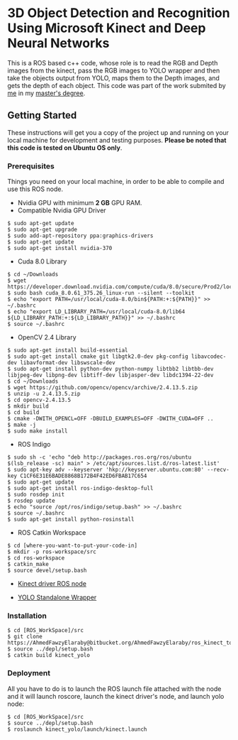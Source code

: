 # 3D Object Detection and Recognition Using Microsoft Kinect and Deep Neural Networks
This is a ROS based c++ code, whose role is to read the RGB and Depth images from the kinect, pass the RGB images to YOLO wrapper and then take the objects output from YOLO, maps them to the Depth images, and gets the depth of each object. This code was part of the work submited by [me](https://www.linkedin.com/in/ahmedfawzyelaraby/) in my [master's degree](https://www.researchgate.net/publication/335127899_3D_Object_Detection_and_Classification_Using_Microsoft_Kinect_and_Deep_Neural_Networks).
## Getting Started
These instructions will get you a copy of the project up and running on your local machine for development and testing purposes. **Please be noted that this code is tested on Ubuntu OS only**.
### Prerequisites
Things you need on your local machine, in order to be able to compile and use this ROS node.

- Nvidia GPU with minimum **2 GB** GPU RAM.
- Compatible Nvidia GPU Driver
```
$ sudo apt-get update
$ sudo apt-get upgrade
$ sudo add-apt-repository ppa:graphics-drivers
$ sudo apt-get update
$ sudo apt-get install nvidia-370
```
- Cuda 8.0 Library
```
$ cd ~/Downloads
$ wget https://developer.download.nvidia.com/compute/cuda/8.0/secure/Prod2/local_installers/cuda_8.0.61_375.26_linux.run
$ sudo bash cuda_8.0.61_375.26_linux-run --silent --toolkit
$ echo "export PATH=/usr/local/cuda-8.0/bin${PATH:+:${PATH}}" >> ~/.bashrc
$ echo "export LD_LIBRARY_PATH=/usr/local/cuda-8.0/lib64 ${LD_LIBRARY_PATH:+:${LD_LIBRARY_PATH}}" >> ~/.bashrc
$ source ~/.bashrc
```
- OpenCV 2.4 Library
```
$ sudo apt-get install build-essential
$ sudo apt-get install cmake git libgtk2.0-dev pkg-config libavcodec-dev libavformat-dev libswscale-dev
$ sudo apt-get install python-dev python-numpy libtbb2 libtbb-dev libjpeg-dev libpng-dev libtiff-dev libjasper-dev libdc1394-22-dev
$ cd ~/Downloads
$ wget https://github.com/opencv/opencv/archive/2.4.13.5.zip
$ unzip -u 2.4.13.5.zip
$ cd opencv-2.4.13.5
$ mkdir build
$ cd build
$ cmake -DWITH_OPENCL=OFF -DBUILD_EXAMPLES=OFF -DWITH_CUDA=OFF ..
$ make -j
$ sudo make install
```
- ROS Indigo
```
$ sudo sh -c 'echo "deb http://packages.ros.org/ros/ubuntu $(lsb_release -sc) main" > /etc/apt/sources.list.d/ros-latest.list'
$ sudo apt-key adv --keyserver 'hkp://keyserver.ubuntu.com:80' --recv-key C1CF6E31E6BADE8868B172B4F42ED6FBAB17C654
$ sudo apt-get update
$ sudo apt-get install ros-indigo-desktop-full
$ sudo rosdep init
$ rosdep update
$ echo "source /opt/ros/indigo/setup.bash" >> ~/.bashrc
$ source ~/.bashrc
$ sudo apt-get install python-rosinstall
```
- ROS Catkin Workspace
```
$ cd [where-you-want-to-put-your-code-in]
$ mkdir -p ros-workspace/src
$ cd ros-workspace
$ catkin_make
$ source devel/setup.bash
```
- [Kinect driver ROS node](https://github.com/code-iai/iai_kinect2)

- [YOLO Standalone Wrapper](https://AhmedFawzyElaraby@bitbucket.org/AhmedFawzyElaraby/yolo_standalone_wrapper.git)
### Installation
```
$ cd [ROS_WorkSpace]/src
$ git clone https://AhmedFawzyElaraby@bitbucket.org/AhmedFawzyElaraby/ros_kinect_to_yolo_node.git
$ source ../depl/setup.bash
$ catkin build kinect_yolo
```
### Deployment
All you have to do is to launch the ROS launch file attached with the node and it will launch roscore, launch the kinect driver's node, and launch yolo node:
```
$ cd [ROS_WorkSpace]/src
$ source ../depl/setup.bash
$ roslaunch kinect_yolo/launch/kinect.launch
```
